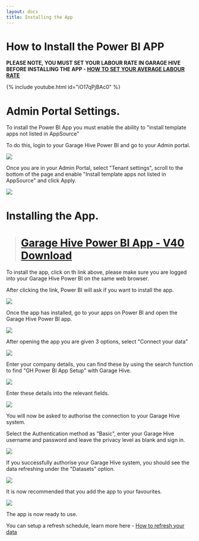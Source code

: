 ```yaml
---
layout: docs
title: Installing the App
---
```


#   How to Install the Power BI APP

**PLEASE NOTE, YOU MUST SET YOUR LABOUR RATE IN GARAGE HIVE BEFORE INSTALLING THE APP -  [HOW TO SET YOUR AVERAGE LABOUR RATE](https://docs.garagehive.co.uk/docs/powerbi-labourrate.html "Set Average Labour Rate")** 

{% include youtube.html id="iO17qPjBAc0" %}

# **Admin Portal Settings.**

To install the Power BI App you must enable the ability to "install template apps not listed in AppSource"

To do this, login to your Garage Hive Power BI and go to your Admin portal. 

![](media/powerbi-admin.png)

Once you are in your Admin Portal, select "Tenant settings", scroll to the bottom of the page and enable "Install template apps not listed in AppSource" and click Apply. 

![](media/powerbi-admin-install-template-apps.png)

# **Installing the App.**

> # [Garage Hive Power BI App - V40 Download](https://app.powerbi.com/Redirect?action=InstallApp&appId=739eb02b-643e-4bc3-a9ae-61191a89452d&packageKey=5036903e-cde3-4bc5-9283-9021165f710bThVxZIUdgL9VO1ue4llxtcWiA6Xy1Q6IF19Rn1oo94g&ownerId=1bde89ad-b4ce-45df-a919-e1e08e47294d&buildVersion=40&fbclid=IwAR0u96idv4D4JFI8TLrouup2xgwHgJj8pb5GAmClaLg9QwsMazPMJ0cOL8Y "Power BI V40 Download")

To install the app, click on th link above, please make sure you are logged into your Garage Hive Power BI on the same web browser. 

After clicking the link, Power BI will ask if you want to install the app. 

![](media/powerbi-app-install.png)

Once the app  has installed, go to your apps on Power BI and open the Garage Hive Power BI app. 

![](media/powerbi-app-open.png)

After opening the app you are given 3 options, select "Connect your data"

![](media/powerbi-app-connect.png)

Enter your company details, you can find these by using the search function to find "GH Power BI App Setup" with Garage Hive. 

![](media/powerbi-tennant.png)

Enter these details into the relevant fields. 

![](media/powerbi-connect-id.png)

You will now be asked to authorise the connection to your Garage Hive system. 

Select the Authentication method as "Basic", enter your Garage Hive username and password and leave the privacy level as blank and sign in. 

![](media/powerbi-auth.png)

If you successfully authorise your Garage Hive system, you should see the data refreshing under the "Datasets" option.

![](media/powerbi-data-refreshing.png)

It is now recommended that you add the app to your favourites.

![](media/powerbi-app-favourite.png)

The app is now ready to use. 

You can setup a refresh schedule, learn more here - [How to refresh your data](https://docs.garagehive.co.uk/docs/powerbi-refresh-data.html "How to refresh your data")